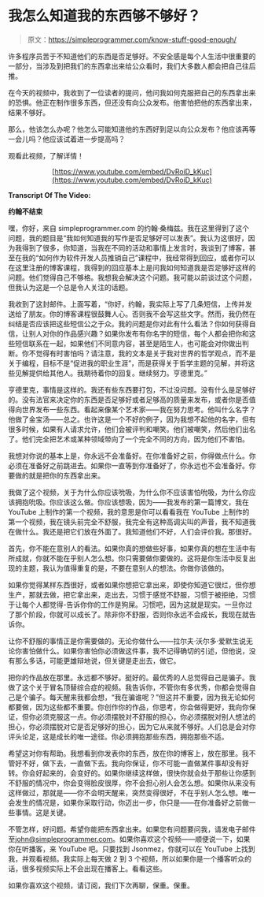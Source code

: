 # 我怎么知道我的东西够不够好？

> 原文：<https://simpleprogrammer.com/know-stuff-good-enough/>

许多程序员苦于不知道他们的东西是否足够好。不安全感是每个人生活中很重要的一部分，当涉及到把我们的东西拿出来给公众看时，我们大多数人都会把自己往后推。

在今天的视频中，我收到了一位读者的提问，他问我如何克服把自己的东西拿出来的恐惧。他正在制作很多东西，但还没有向公众发布。他害怕把他的东西拿出来，结果不够好。

那么，他该怎么办呢？他怎么可能知道他的东西好到足以向公众发布？他应该再等一会儿吗？他应该试着进一步提高吗？

观看此视频，了解详情！

<center>

[https://www.youtube.com/embed/DvRoiD_kKuc](https://www.youtube.com/embed/DvRoiD_kKuc)

</center>

**Transcript Of The Video:**

**约翰不结束**

嘿，你好，来自 simpleprogrammer.com 的约翰·桑梅兹。我在这里得到了这个问题，我的题目是“我如何知道我的写作是否足够好可以发表”。我认为这很好，因为我得到了很多，你知道，当我在不同的活动和事情上发言时，我谈到了博客，甚至在我的“如何作为软件开发人员推销自己”课程中，我经常得到回应，或者你可以在这里注册的博客课程，我得到的回应基本上是问我如何知道我是否足够好这样的问题。他们觉得自己不够格。我想我会解决这个问题。我可能以前谈过这个问题，但我认为这是一个总是令人关注的话题。

我收到了这封邮件。上面写着，“你好，约翰，我实际上写了几条短信，上传并发送给了朋友。你的博客课程很鼓舞人心。否则我不会写这些文字。然而，我仍然在纠结是否应该把这些短信公之于众。我的问题是你对此有什么看法？你如何获得自信，让别人对你的作品感兴趣？如果你发布有你名字的短信，每个人都会把你和这些短信联系在一起，如果他们不同意内容，甚至是陌生人，也可能会对你做出判断。你不觉得有时害怕吗？请注意，我的文本是关于我对世界的哲学观点，而不是关于编程，目标不是“促进我的职业生涯”，而是获得关于哲学主题的见解，并将这些见解提供给其他人。我期待着你的回复。继续努力。亨德里克。”

亨德里克，事情是这样的。我还有些东西要打包，不过没问题。没有什么是足够好的。没有法官来决定你的东西是否足够好或者足够高的质量来发布，或者你是否值得向世界发布一些东西。看起来像某个艺术家——我在努力思考。他叫什么名字？他做了金宝汤——总之。也许这是一个不好的例子，因为我想不起他的名字，但有很多时候，如果有人请求允许，他们会被评判和嘲笑。他们被嘲笑，然后他们出名了。他们完全把艺术或某种领域带向了一个完全不同的方向，因为他们不害怕。

我想对你说的基本上是，你永远不会准备好。在你准备好之前，你得做点什么。你必须在准备好之前跳进去。如果你一直等到你准备好了，你永远也不会准备好。你要做的就是把你的东西拿出来。

我做了这个视频，关于为什么你应该吮吸，为什么你不应该害怕吮吸，为什么你应该拥抱吮吸。你应该这么做。你应该想吸，因为——我发布的第一篇博文，我在 YouTube 上制作的第一个视频，我的意思是你可以看看我在 YouTube 上制作的第一个视频，我在镜头前完全不舒服，我完全有这种高调尖叫的声音，我不知道我在做什么。我还是把它们放在外面了。我知道他们不好，人们会评价我。那很好。

首先，你不能在意别人的看法。如果你真的想做些好事，如果你真的想在生活中有所成就，你就不能在乎别人怎么想。你只需要做你要做的。这将是你生活中反复出现的主题，我认为值得重复的是，不要在意别人的想法。你做你该做的。

如果你觉得某样东西很好，或者如果你想把它拿出来，即使你知道它很烂，但你想生产，那就去做，把它拿出来，走出去，习惯于感觉不舒服，习惯于被拒绝，习惯于让每个人都觉得-告诉你你的工作是狗屎。习惯吧，因为这就是现实。一旦你过了那个阶段，你就可以成长了。除非你不舒服，否则你永远不会成长，我现在就告诉你。

让你不舒服的事情正是你需要做的。无论你做什么——拉尔夫·沃尔多·爱默生说无论你害怕做什么。如果你害怕你必须做这件事，我不记得确切的引述，但他说，没有那么多话，可能更雄辩地说，但关键是走出去，做它。

把你的作品放在那里。永远都不够好。挺好的。最优秀的人总觉得自己是骗子。我做了这个关于冒名顶替综合症的视频。我告诉你，不管你有多优秀，你都会觉得自己是个骗子。每天醒来我都会想，“我在骗谁呢？”但这并不重要，因为我无论如何都要做，因为这些都不重要。你创作你的作品，你思考，你会做得更好，我向你保证，但你必须克服这一点。你必须摆脱对不舒服的担心，你必须摆脱对别人想法的担心，你必须摆脱对它是否足够好的担心，因为它从来就不够好。人们总是会对你评头论足，这是成长的唯一途径。你必须拥抱那些东西，拥抱那些不适。

希望这对你有帮助。我想看到你发表你的东西，放在你的博客上，放在那里。我不管好不好，做下去，一直做下去。我向你保证，你不可能一直做某件事却没有好转。你会好起来的，会变好的。如果你继续这样做，很快你就会处于那些让你感到不舒服的情况中，你会变得脸皮很厚，你不会担心别人会怎么想。如果你从来没有这样做过，那就是——你不会明天醒来，突然变得很好，不在乎别人怎么想。唯一会发生的情况是，如果你采取行动，你迈出一步，你只是——在你准备好之前做一些事情。这是关键。

不管怎样，好问题。希望你能把东西拿出来。如果您有问题要问我，请发电子邮件至[john@simpleprogrammer.com](mailto:john@simpleprogrammer.com)。如果你喜欢这个视频——顺便说一下，如果你在听播客，来 YouTube 吧。只要找到 Jsonmez，你就可以在 YouTube 上找到我，并观看视频。我实际上每天做 2 到 3 个视频，所以如果你是一个播客听众的话，很多视频实际上不会出现在播客上。看看这些。

如果你喜欢这个视频，请订阅，我们下次再聊，保重。保重。